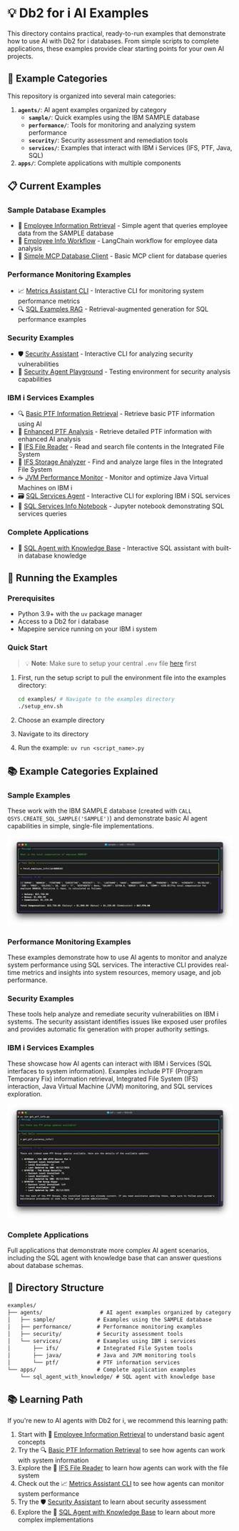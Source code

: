 # 💡 Db2 for i AI Examples

This directory contains practical, ready-to-run examples that demonstrate how to use AI with Db2 for i databases. From simple scripts to complete applications, these examples provide clear starting points for your own AI projects.

## 🧪 Example Categories

This repository is organized into several main categories:

1. **`agents/`**: AI agent examples organized by category
   - **`sample/`**: Quick examples using the IBM SAMPLE database
   - **`performance/`**: Tools for monitoring and analyzing system performance
   - **`security/`**: Security assessment and remediation tools
   - **`services/`**: Examples that interact with IBM i Services (IFS, PTF, Java, SQL)
2. **`apps/`**: Complete applications with multiple components

## 📋 Current Examples

### Sample Database Examples
- 👥 [Employee Information Retrieval](agents/sample/get_employee_info_agent.py) - Simple agent that queries employee data from the SAMPLE database 
- 🔄 [Employee Info Workflow](agents/sample/get_employee_info_workflow.py) - LangChain workflow for employee data analysis
- 🔌 [Simple MCP Database Client](agents/sample/mcp_simple.py) - Basic MCP client for database queries

### Performance Monitoring Examples
- 📈 [Metrics Assistant CLI](agents/performance/metrics_assistant_cli.py) - Interactive CLI for monitoring system performance metrics
- 🔍 [SQL Examples RAG](agents/performance/sql_examples_rag.py) - Retrieval-augmented generation for SQL performance examples

### Security Examples
- 🛡️ [Security Assistant](agents/security/security_assistant.py) - Interactive CLI for analyzing security vulnerabilities
- 📝 [Security Agent Playground](agents/security/playground.py) - Testing environment for security analysis capabilities

### IBM i Services Examples
- 🔍 [Basic PTF Information Retrieval](agents/services/ptf/get_ptf_info.py) - Retrieve basic PTF information using AI
- 🔬 [Enhanced PTF Analysis](agents/services/ptf/get_ptf_info_extended.py) - Retrieve detailed PTF information with enhanced AI analysis
- 📂 [IFS File Reader](agents/services/ifs/read_stream_file.py) - Read and search file contents in the Integrated File System
- 💾 [IFS Storage Analyzer](agents/services/ifs/storage_assistant.py) - Find and analyze large files in the Integrated File System
- ☕ [JVM Performance Monitor](agents/services/java/jvm_assistant.py) - Monitor and optimize Java Virtual Machines on IBM i
- 🗃️ [SQL Services Agent](agents/services/sql_services_agent.py) - Interactive CLI for exploring IBM i SQL services
- 📓 [SQL Services Info Notebook](agents/services/sql_services_info.ipynb) - Jupyter notebook demonstrating SQL services queries

### Complete Applications
- 🧠 [SQL Agent with Knowledge Base](apps/sql_agent_with_knowledge/) - Interactive SQL assistant with built-in database knowledge

## 🚀 Running the Examples

### Prerequisites

- Python 3.9+ with the `uv` package manager
- Access to a Db2 for i database
- Mapepire service running on your IBM i system

### Quick Start

> 💡 **Note**: Make sure to setup your central `.env` file [here](../README.md#configure-mapepire-and-api-keys) first

1. First, run the setup script to pull the environment file into the examples directory:
   ```bash
   cd examples/ # Navigate to the examples directory
   ./setup_env.sh
   ```

2. Choose an example directory
3. Navigate to its directory
4. Run the example: `uv run <script_name>.py`

## 📚 Example Categories Explained

### Sample Examples

These work with the IBM SAMPLE database (created with `CALL QSYS.CREATE_SQL_SAMPLE('SAMPLE')`) and demonstrate basic AI agent capabilities in simple, single-file implementations.

![alt text](images/image2.png)

### Performance Monitoring Examples

These examples demonstrate how to use AI agents to monitor and analyze system performance using SQL services. The interactive CLI provides real-time metrics and insights into system resources, memory usage, and job performance.

### Security Examples

These tools help analyze and remediate security vulnerabilities on IBM i systems. The security assistant identifies issues like exposed user profiles and provides automatic fix generation with proper authority settings.

### IBM i Services Examples

These showcase how AI agents can interact with IBM i Services (SQL interfaces to system information). Examples include PTF (Program Temporary Fix) information retrieval, Integrated File System (IFS) interaction, Java Virtual Machine (JVM) monitoring, and SQL services exploration.

![alt text](images/image1.png)

### Complete Applications

Full applications that demonstrate more complex AI agent scenarios, including the SQL agent with knowledge base that can answer questions about database schemas.

## 📁 Directory Structure

```
examples/
├── agents/                  # AI agent examples organized by category
│   ├── sample/             # Examples using the SAMPLE database
│   ├── performance/        # Performance monitoring examples
│   ├── security/           # Security assessment tools
│   └── services/           # Examples using IBM i services
│       ├── ifs/            # Integrated File System tools
│       ├── java/           # Java and JVM monitoring tools
│       └── ptf/            # PTF information services
└── apps/                   # Complete application examples
    └── sql_agent_with_knowledge/ # SQL agent with knowledge base
```

## 📚 Learning Path

If you're new to AI agents with Db2 for i, we recommend this learning path:

1. Start with 👥 [Employee Information Retrieval](agents/sample/get_employee_info_agent.py) to understand basic agent concepts
2. Try the 🔍 [Basic PTF Information Retrieval](agents/services/ptf/get_ptf_info.py) to see how agents can work with system information
3. Explore the 📂 [IFS File Reader](agents/services/ifs/read_stream_file.py) to learn how agents can work with the file system
4. Check out the 📈 [Metrics Assistant CLI](agents/performance/metrics_assistant_cli.py) to see how agents can monitor system performance
5. Try the 🛡️ [Security Assistant](agents/security/security_assistant.py) to learn about security assessment
6. Explore the 🧠 [SQL Agent with Knowledge Base](apps/sql_agent_with_knowledge/) to learn about more complex implementations